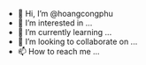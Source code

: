 - 👋 Hi, I’m @hoangcongphu
- 👀 I’m interested in ...
- 🌱 I’m currently learning ...
- 💞️ I’m looking to collaborate on ...
- 📫 How to reach me ...

<!---
hoangcongphu/hoangcongphu is a ✨ special ✨ repository because its `README.md` (this file) appears on your GitHub profile.
You can click the Preview link to take a look at your changes.
--->
